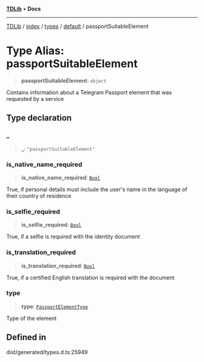 [**TDLib**](../../../../../../README.md) • **Docs**

***

[TDLib](../../../../../../modules.md) / [index](../../../../../README.md) / [types](../../../README.md) / [default](../README.md) / passportSuitableElement

# Type Alias: passportSuitableElement

> **passportSuitableElement**: `object`

Contains information about a Telegram Passport element that was requested by a service

## Type declaration

### \_

> **\_**: `"passportSuitableElement"`

### is\_native\_name\_required

> **is\_native\_name\_required**: [`Bool`](Bool.md)

True, if personal details must include the user's name in the language of their country of residence

### is\_selfie\_required

> **is\_selfie\_required**: [`Bool`](Bool.md)

True, if a selfie is required with the identity document

### is\_translation\_required

> **is\_translation\_required**: [`Bool`](Bool.md)

True, if a certified English translation is required with the document

### type

> **type**: [`PassportElementType`](PassportElementType.md)

Type of the element

## Defined in

dist/generated/types.d.ts:25949
